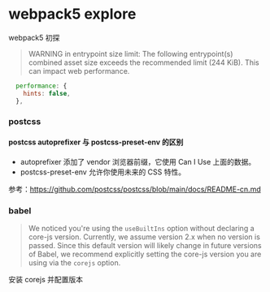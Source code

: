 # webpack5 explore

webpack5 初探


> WARNING in entrypoint size limit: The following entrypoint(s) combined asset size exceeds the recommended limit (244 KiB). This can impact web performance.

```js
  performance: {
    hints: false,
  },
```

### postcss

#### postcss autoprefixer 与  postcss-preset-env 的区别
- autoprefixer 添加了 vendor 浏览器前缀，它使用 Can I Use 上面的数据。
- postcss-preset-env 允许你使用未来的 CSS 特性。

参考：https://github.com/postcss/postcss/blob/main/docs/README-cn.md


### babel

> We noticed you're using the `useBuiltIns` option without declaring a core-js version. Currently, we assume version 2.x when no version is passed. Since this default version will likely change in future versions of Babel, we recommend explicitly setting the core-js version you are using via the `corejs` option.

安装 corejs 并配置版本